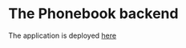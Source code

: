 # The Phonebook backend

The application is deployed [here](https://phonebook-persons-v3.onrender.com)
